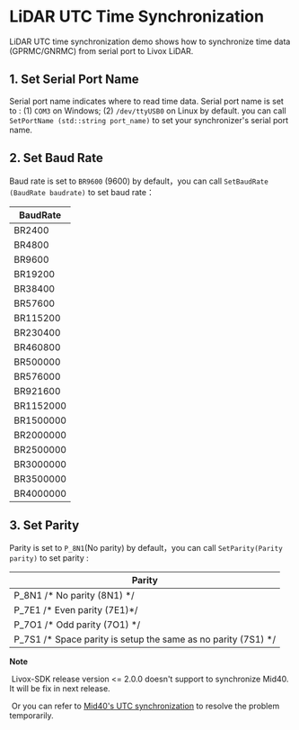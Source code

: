 # LiDAR UTC Time Synchronization

LiDAR UTC time synchronization demo shows how to synchronize time data (GPRMC/GNRMC) from serial port to Livox LiDAR.

## 1. Set Serial Port Name

Serial port name indicates where to read time data. Serial port name is set to : (1) `COM3` on Windows; (2) `/dev/ttyUSB0` on Linux by default. you can call `SetPortName (std::string port_name)` to set your synchronizer's serial port name.

## 2. Set Baud Rate

Baud rate is set to `BR9600` (9600) by default，you can call `SetBaudRate (BaudRate baudrate)` to set baud rate：

| BaudRate  |
| --------- |
| BR2400    |
| BR4800    |
| BR9600    |
| BR19200   |
| BR38400   |
| BR57600   |
| BR115200  |
| BR230400  |
| BR460800  |
| BR500000  |
| BR576000  |
| BR921600  |
| BR1152000 |
| BR1500000 |
| BR2000000 |
| BR2500000 |
| BR3000000 |
| BR3500000 |
| BR4000000 |

## 3. Set Parity

Parity is set to `P_8N1`(No parity) by default，you can call `SetParity(Parity parity)` to set parity :

| Parity                                                       |
| ------------------------------------------------------------ |
| P_8N1   /* No parity (8N1)	*/                             |
| P_7E1   /* Even parity (7E1)*/                               |
| P_7O1    /* Odd parity (7O1)	*/                           |
| P_7S1     /* Space parity is setup the same as no parity (7S1)	*/ |

**Note**

​	Livox-SDK release version <= 2.0.0 doesn't support to synchronize Mid40. It will be fix in next release.

​    Or you can refer to [Mid40's UTC synchronization](https://github.com/Livox-SDK/Livox-SDK/issues/31) to resolve the problem temporarily.

